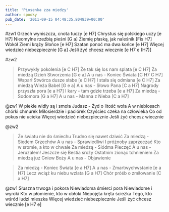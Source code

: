 ```yaml
---
title: 'Piosenka zza miedzy'
author: spooky
pub_date: '2011-09-15 04:48:35.804839+00:00'
---
```


#zw1
Grzech wyniszcza, cnota tuczy [e H7]
Chrystus się polskiego uczy [e H7]
Nieomylne rzeźbią pieśni [G a]
Ziemię płaską, jak naleśnik [Fis H7]
Wokół Ziemi krąży Słońce [e H7]
Szatan ponoć ma dwa końce [e H7]
Więcej wiedzieć niebezpiecznie [G a]
Jeśli żyć chcesz wiecznie [e H7 e (H7)]

#zw2
>Przywykły pokolenia [e C H7]
>Że tak się los nam splata [e C H7]
>Za miedzą Dzień Stworzenia [G e a]
>A u nas - Koniec Świata [C H7 C H7]
>Wsparł Stwórca dusze słabe [e C H7]
>I stała się odmiana [e C H7]
>Za miedzą Wieża Babel [G e a]
>A u nas - Słowo Pana [C a H7]
>Nagrody przyszła pora [e a H7]
>I kary - tam gdzie trzeba [e a H7]
>Za miedzą - Sodomora [G a H7]
>A u nas - Manna z Nieba [C a H7]

@zw1
W piekle widły są i smoła
Judasz - Żyd o litość woła
A w niebiosach chórki chmurek
Miłosierdzie i paciórek
Czyściec czeka na człowieka
Co od pokus nie ucieka 
Więcej wiedzieć niebezpiecznie
Jeśli żyć chcesz wiecznie

@zw2
>Że światu nie do śmiechu 
>Trudno się nawet dziwić
>Za miedzą - Siedem Grzechów
>A u nas - Sprawiedliwi
>I próżnoby zaprzeczać
>Kto w sromie, a kto w chwale
>Za miedzą - Siódma Pieczęć
>A u nas - Jeruzalem!
>Jeszcze się Bestia sroży
>Ostatnim zionąc tchnieniem
>Za miedzą już Gniew Boży
>A u nas - Objawienie

>Za miedzą - Koniec Świata [e a H7]
>A u nas - Zmartwychwstanie [e a H7]
>Lecz wciąż ku niebu wzlata [G a H7]
>Chór próśb o zmiłowanie [C a H7]

@zw1
Słuszna trwoga i pokora
Niewiadoma śmierci pora
Niewiadome i wyroki
Kto w płomienie, kto w obłoki
Niepojęta kręta ścieżka
Tego, kto wśród ludzi mieszka
Więcej wiedzieć niebezpiecznie
Jeśli żyć chcesz wiecznie [e H7 e]